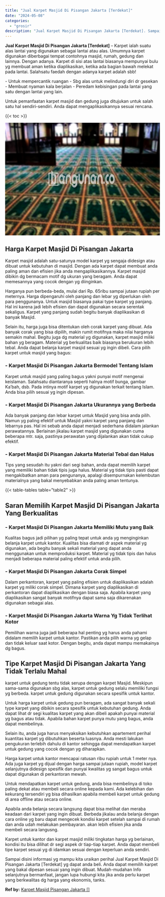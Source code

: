 ```yaml
---
title: "Jual Karpet Masjid Di Pisangan Jakarta [Terdekat]"
date: "2024-05-08"
categories: 
  - "grosir"
description: "Jual Karpet Masjid Di Pisangan Jakarta [Terdekat]. Sampai disini informasi yg mampu kita uraikan perihal Jual Karpet Masjid Di Pisangan Jakarta [Terdekat]..."
---
```


**Jual Karpet Masjid Di Pisangan Jakarta \[Terdekat\]** – Karpet ialah suatu alas lantai yang digunakan sebagai lantai atau alas. Umumnya karpet digunakan diberbagai tempat contohnya masjid, rumah, gedung dan lainnya. Dengan adanya. Karpet di sisi atas lantai biasanya mempunyai bulu yg membuat aman ketika diaplikasikan, ketika ada bagian bawah melekat pada lantai. Salahsatu faedah dengan adanya karpet adalah sbb!

\- Untuk mempercantik ruangan - Sbg alas untuk melindungi diri dr gesekan - Membuat nyaman kala berjalan - Peredam kebisingan pada lantai yang satu dengan lantai yang lain.

Untuk pemanfaatan karpet masjid dan gedung juga ditujukan untuk salah satu hal sendiri-sendiri. Anda dapat mengaplikasikannya sesuai rencana.

{{< toc >}}

![Jual Karpet Masjid Di Pisangan Jakarta [Terdekat]](/images/grosir-karpet-murah-62.png)

## Harga Karpet Masjid Di Pisangan Jakarta

Karpet masjid adalah satu-satunya model karpet yg sengaja didesign atau dibuat untuk kebutuhan di masjid. Dengan ada karpet dapat membuat anda paling aman dan efisien jika anda mengaplikasikannya. Karpet masjid dibikin dg bermacam motif dg ukuran yang beragam. Anda dapat memesannya yang cocok dengan yg diinginkan.

Harganya pun berbeda-beda, mulai dari Rp. 65ribu sampai jutaan rupiah per meternya. Harga dipengaruhi oleh panjang dan lebar yg diperlukan oleh para penggunanya. Untuk masjid biasanya pakai type karpet yg panjang. Hal ini karena jadi lebih efisien dan dapat digunakan secara serentak sekaligus. Karpet yang panjang sudah begitu banyak diaplikasikan di banyak Masjid.

Selain itu, harga juga bisa ditentukan oleh corak karpet yang dibuat. Ada banyak corak yang bisa dipilih, makin rumit motifnya maka nilai harganya semakin mahal. Begitu juga dg material yg digunakan, karpet masjid miliki bahan yg beragam. Material yg berkualitas baik biasanya berukuran lebih tebal. Anda dapat belanja karpet masjid sesuai yg ingin dibeli. Cara pilih karpet untuk masjid yang bagus:

### \- Karpet Masjid Di Pisangan Jakarta Bermodel Tentang Islam

Karpet untuk masjid yang paling bagus yakni punyai motif mengenai keislaman. Salahsatu diantaranya seperti halnya motif bunga, gambar Ka’bah, dsb. Pada intinya motif karpet yg digunakan terkait tentang Islam. Anda bisa pilih sesuai yg ingin dipesan.

### \- Karpet Masjid Di Pisangan Jakarta Ukurannya yang Berbeda

Ada banyak panjang dan lebar karpet untuk Masjid yang bisa anda pilih. Namun yg paling efektif untuk Masjid yakni karpet yang panjang dan lebarnya pas. Hal ini sebab anda dapat menjadi sederhana didalam jalankan perawatannya. Berlainan jikalau karpet masjid yang digunakan cuma beberapa mtr. saja, pastinya perawatan yang dijalankan akan tidak cukup efektif.

### \- Karpet Masjid Di Pisangan Jakarta Material Tebal dan Halus

Tips yang sesudah itu yakni dari segi bahan, anda dapat memilih karpet yang memiliki bahan tidak tipis juga halus. Material yg tidak tipis pasti dapat mengakibatkan aman para pengunanya, apalagi disempurnakan kelembutan materialnya yang bakal menyebabkan anda paling aman tentunya.

{{< table-tables table="table2" >}}

## Saran Memilih Karpet Masjid Di Pisangan Jakarta Yang Berkualitas

### \- Karpet Masjid Di Pisangan Jakarta Memiliki Mutu yang Baik

Kualitas bagus jadi pilihan yg paling tepat untuk anda yg menginginkan belanja karpet untuk kantor. Kualitas bisa diamati dr aspek material yg digunakan, ada begitu banyak sekali material yang dapat anda menggunakan untuk memproduksi karpet. Material yg tidak tipis dan halus menjadi beberapa material paling efektif untuk anda pilih.

### \- Karpet Masjid Di Pisangan Jakarta Corak Simpel

Dalam perkantoran, karpet yang paling efisien untuk diaplikasikan adalah karpet yg miliki corak simpel. Dimana karpet yang diaplikasikan di perkantoran dapat diaplikasikan dengan biasa saja. Apabila karpet yang diaplikasikan sangat banyak motifnya dapat sama saja dikarenakan digunakan sebagai alas.

### \- Karpet Masjid Di Pisangan Jakarta Warna Yg Tidak Terlihat Kotor

Pemilihan warna juga jadi beberapa hal penting yg harus anda pahami didalam memilih karpet untuk kantor. Pastikan anda pilih warna yg gelap dan tidak keluar saat kotor. Dengan begitu, anda dapat mampu memakainya dg bagus.

## Tipe Karpet Masjid Di Pisangan Jakarta Yang Tidak Terlalu Mahal

karpet untuk gedung tentu tidak serupa dengan karpet Masjid. Meskipun sama-sama digunakan sbg alas, karpet untuk gedung selalu memiliki fungsi yg berbeda. karpet untuk gedung digunakan secara spesifik untuk kantor.

Untuk harga karpet untuk gedung pun beragam, ada sangat banyak sekali type karpet yang dibikin secara spesifik untuk kebutuhan gedung. Anda dapat lihat dr segi kualitas karpet yang akan dibeli apakah punyai material yg bagus atau tidak. Apabila bahan karpet punya mutu yang bagus, anda dapat membelinya.

Selain itu, anda juga harus menyaksikan kebutuhkan apartement perihal kuantitas karpet yg dibutuhkan beserta luasnya. Anda mesti lakukan pengukuran terlebih dahulu di kantor sehingga dapat mendapatkan karpet untuk gedung yang cocok dengan yg diharapkan.

Harga karpet untuk kantor mencapai ratusan ribu rupiah untuk 1 meter nya. Ada juga karpet yg dijual dengan harga sampai jutaan rupiah, model karpet selanjutnya didesign spesifik dan punyai kwalitas yg sangat bagus untuk dapat digunakan di perkantoran mewah.

Untuk mendapatkan karpet untuk gedung, anda bisa membelinya di toko paling dekat atau membeli secara online kepada kami. Ada kelebihan dan kekurang tersendiri yg bisa dihasilkan apabila membeli karpet untuk gedung di area offline atau secara online.

Apabila anda belanja secara langsung dapat bisa melihat dan meraba keadaan dari karpet yang ingin dibuat. Berbeda jikalau anda belanja dengan cara online yg baru dapat mengecek kondisi karpet setelah sampai di rumah dan anda udah melakukan pembayaran. akan lebih efisien jika anda membeli secara langusng.

Karpet untuk kantor dan karpet masjid miliki tingkatan harga yg berlainan, kondisi itu bisa dilihat dr segi aspek dr tiap-tiap karpet. Anda dapat membeli tipe karpet sesuai yg di idamkan sesuai dengan keperluan anda sendiri.

Sampai disini informasi yg mampu kita uraikan perihal Jual Karpet Masjid Di Pisangan Jakarta \[Terdekat\] yg dapat anda beli. Anda dapat memilih karpet yang bakal dipesan sesuai yang ingin dibuat. Mudah-mudahan Info selanjutnya bermanfaat, jangan lupa hubungi kita jika anda perlu karpet yang berkwalitas dg harga yang ekonomis, tanks.

**Ref by:**  [Karpet Masjid Pisangan Jakarta []](https://id.wikipedia.org/wiki/Karpet)
